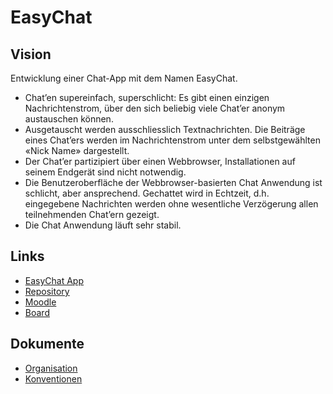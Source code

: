 # EasyChat

## Vision
Entwicklung einer Chat-App mit dem Namen EasyChat.
- Chat’en supereinfach, superschlicht: Es gibt einen einzigen Nachrichtenstrom, über den sich beliebig viele Chat’er anonym austauschen können.
- Ausgetauscht werden ausschliesslich Textnachrichten. Die Beiträge eines Chat’ers werden im Nachrichtenstrom unter dem selbstgewählten «Nick Name» dargestellt.
- Der Chat’er partizipiert über einen Webbrowser, Installationen auf seinem Endgerät sind nicht notwendig.
- Die Benutzeroberfläche der Webbrowser-basierten Chat Anwendung ist schlicht, aber ansprechend. Gechattet wird in Echtzeit, d.h. eingegebene Nachrichten werden ohne wesentliche Verzögerung allen teilnehmenden Chat’ern gezeigt.
- Die Chat Anwendung läuft sehr stabil.

## Links
- [EasyChat App](http://easy-chat-frontend.herokuapp.com/)
- [Repository](https://github.com/ost-swl1-hs20-team-3/EasyChat)
- [Moodle](https://elearning.fhsg.ch/course/view.php?id=4473)
- [Board](https://app.vivifyscrum.com/boards/99679)

## Dokumente
- [Organisation](docs/organisation.md)
- [Konventionen](docs/konventionen.md)
